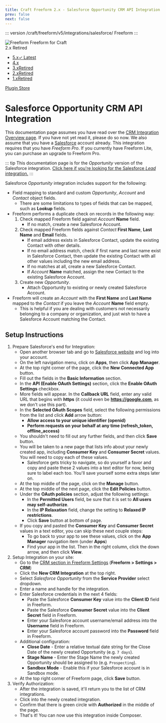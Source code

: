 ```yaml
---
title: Craft Freeform 2.x - Salesforce Opportunity CRM API Integration
prev: false
next: false
---
```


::: version /craft/freeform/v5/integrations/salesforce/
Freeform
:::

<div id="pr-heading">
    <img src="https://docs.solspace.com/extras/icons/products/freeform-icon.png" alt="Freeform" class="pr-image">
    <span class="pr-name">Freeform</span>
    <span class="pr-category">for Craft</span>
    <div class="pr-v-wrapper">
        <div class="pr-v">
            <span class="pr-v-v">2.x</span>
            <span class="pr-v-type pr-retired">Retired</span>
            <span class="pr-v-arrow arrow down"></span>
        </div>
        <ul class="pr-v-list">
            <li><a href="/craft/freeform/v5/">5.x<span class="pr-v-type pr-latest">✓ Latest</span></a></li>
            <li><a href="/craft/freeform/v4/">4.x</a></li>
            <li><a href="/craft/freeform/v3/">3.x<span class="pr-v-type pr-retired">Retired</span></a></li>
            <li><a href="/craft/freeform/v2/">2.x<span class="pr-v-type pr-retired">Retired</span></a></li>
            <li><a href="/craft/freeform/v1/">1.x<span class="pr-v-type pr-retired">Retired</span></a></li>
        </ul>
    </div>
    <div class="pr-buy">
        <a href="https://plugins.craftcms.com/freeform" class="button button-blue"><span class="external-url">Plugin Store</span></a>
    </div>
</div>

<span class="page-section"></span>

# Salesforce Opportunity CRM API Integration <Badge type="pro" text="Pro" /> <Badge type="feature" text="2.5.0+" />

This documentation page assumes you have read over the [CRM Integration Overview page](README.md). If you have not yet read it, please do so now. We also assume that you have a [Salesforce](https://www.salesforce.com) account already. This integration requires that you have *Freeform Pro*. If you currently have Freeform Lite, you can purchase an upgrade to Freeform Pro.

::: tip
This documentation page is for the *Opportunity* version of the Salesforce integration. [Click here if you're looking for the Salesforce *Lead* integration.](salesforce-lead.md)
:::

Salesforce *Opportunity* integration includes support for the following:

* Field mapping to standard and custom *Opportunity*, *Account* and *Contact* object fields.
	* There are some limitations to types of fields that can be mapped, such as **Lookup** fields.
* Freeform performs a duplicate check on records in the following way:
	1. Check mapped Freeform field against *Account* **Name** field.
		* If no match, create a new Salesforce Account.
	2. Check mapped Freeform fields against *Contact* **First Name**, **Last Name** and **Email** fields.
		* If email address exists in Salesforce Contact, update the existing Contact with other details.
		* If no email address match, check if first name and last name exist in Salesforce Contact, then update the existing Contact with all other values including the new email address.
		* If no matches at all, create a new Salesforce Contact.
		* If *Account* **Name** matched, assign the new Contact to the existing Salesforce Account.
	3. Create new *Opportunity*.
		* Attach Opportunity to existing or newly created Salesforce Account.
* Freeform will create an *Account* with the **First Name** and **Last Name** mapped to the *Contact* if you leave the *Account* **Name** field empty.
	* This is helpful if you are dealing with customers not necessarily belonging to a company or organization, and just wish to have a Salesforce Account matching the Contact.


## Setup Instructions

1. Prepare Salesforce's end for Integration:
	* Open another browser tab and go to [Salesforce website](https://login.salesforce.com) and log into your account.
	* On the left navigation menu, click on **Apps**, then click **App Manager**.
	* At the top right corner of the page, click the **New Connected App** button.
	* Fill out the fields in the **Basic Information** section.
	* In the **API (Enable OAuth Settings)** section, click the **Enable OAuth Settings** checkbox.
	* More fields will appear. In the **Callback URL** field, enter any valid URL that begins with **https** (it could even be **https://google.com**, as we don't use this part).
	* In the **Selected OAuth Scopes** field, select the following permissions from the list and click **Add** arrow button:
		* **Allow access to your unique identifier (openid)**
		* **Perform requests on your behalf at any time (refresh_token, offline_access)**
	* You shouldn't need to fill out any further fields, and then click **Save** button.
	* You will be taken to a new page that lists info about your newly created app, including **Consumer Key** and **Consumer Secret** values. You will need to copy each of these values.
		* Salesforce gets tricky to navigate, so do yourself a favor and copy and paste these 2 values into a text editor for now, being sure to label each too. You'll save yourself some extra steps later on.
	* At the top middle of the page, click on the **Manage** button.
	* At the top middle of the next page, click the **Edit Policies** button.
	* Under the **OAuth policies** section, adjust the following settings:
		* In the **Permitted Users** field, be sure that it is set to **All users may self-authorize**.
		* In the **IP Relaxation** field, change the setting to **Relaxed IP restrictions**.
		* Click **Save** button at bottom of page.
	* If you copy and pasted the **Consumer Key** and **Consumer Secret** values in a text editor, you can skip these next couple steps:
		* To go back to your app to see these values, click on the **App Manager** navigation item (under **Apps**)
		* Find your app in the list. Then in the right column, click the down arrow, and then click **View**.
2. Setup Integration on your site:
	* Go to the [CRM section in Freeform Settings](../../setup/settings.md#api-integrations) (**Freeform > Settings > CRM**)
	* Click the **New CRM Integration** at the top right.
	* Select *Salesforce Opportunity* from the **Service Provider** select dropdown.
	* Enter a name and handle for the integration.
	* Enter Salesforce credentials in the next 4 fields:
		* Paste the Salesforce **Consumer Key** value into the **Client ID** field in Freeform.
		* Paste the Salesforce **Consumer Secret** value into the **Client Secret** field in Freeform.
		* Enter your Salesforce account username/email address into the **Username** field in Freeform.
		* Enter your Salesforce account password into the **Password** field in Freeform.
	* Additional configuration:
		* **Close Date** - Enter a relative textual date string for the Close Date of the newly created Opportunity (e.g. `7 days`).
		* **Stage Name** - Enter the Stage Name the newly created Opportunity should be assigned to (e.g. `Prospecting`).
		* **Sandbox Mode** - Enable this if your Salesforce account is in Sandbox mode.
	* At the top right corner of Freeform page, click **Save** button.
3. Verify Authorization:
	* After the integration is saved, it'll return you to the list of CRM integrations.
	* Click into the newly created integration.
	* Confirm that there is green circle with **Authorized** in the middle of the page.
	* That's it! You can now use this integration inside Composer.
